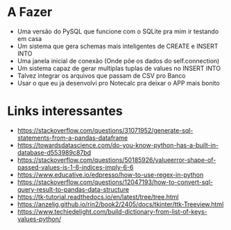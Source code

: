 # A Fazer
* Uma versão do PySQL que funcione com o SQLite pra mim ir testando em casa
* Um sistema que gera schemas mais inteligentes de CREATE e INSERT INTO
* Uma janela inicial de conexão (Onde põe os dados do self.connection)
* Um sistema capaz de gerar multiplas tuplas de values no INSERT INTO
* Talvez integrar os arquivos que passam de CSV pro Banco
* Usar o que eu ja desenvolvi pro Notecalc pra deixar o APP mais bonito

# Links interessantes
* https://stackoverflow.com/questions/31071952/generate-sql-statements-from-a-pandas-dataframe  
* https://towardsdatascience.com/do-you-know-python-has-a-built-in-database-d553989c87bd
* https://stackoverflow.com/questions/50185926/valueerror-shape-of-passed-values-is-1-6-indices-imply-6-6
* https://www.educative.io/edpresso/how-to-use-regex-in-python
* https://stackoverflow.com/questions/12047193/how-to-convert-sql-query-result-to-pandas-data-structure
* https://tk-tutorial.readthedocs.io/en/latest/tree/tree.html
* https://anzeljg.github.io/rin2/book2/2405/docs/tkinter/ttk-Treeview.html
* https://www.techiedelight.com/build-dictionary-from-list-of-keys-values-python/